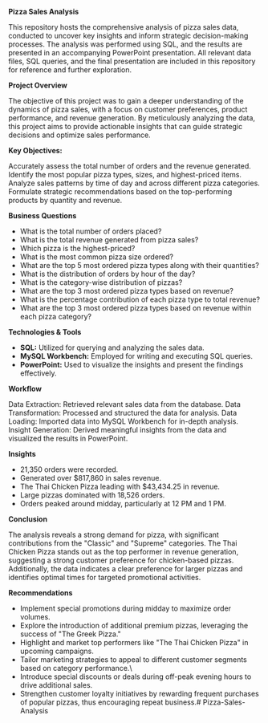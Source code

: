 **Pizza Sales Analysis**

This repository hosts the comprehensive analysis of pizza sales data, conducted to uncover key insights and inform strategic decision-making processes. The analysis was performed using SQL, and the results are presented in an accompanying PowerPoint presentation. All relevant data files, SQL queries, and the final presentation are included in this repository for reference and further exploration.

**Project Overview**

The objective of this project was to gain a deeper understanding of the dynamics of pizza sales, with a focus on customer preferences, product performance, and revenue generation. By meticulously analyzing the data, this project aims to provide actionable insights that can guide strategic decisions and optimize sales performance.

**Key Objectives:**

Accurately assess the total number of orders and the revenue generated.
Identify the most popular pizza types, sizes, and highest-priced items.
Analyze sales patterns by time of day and across different pizza categories.
Formulate strategic recommendations based on the top-performing products by quantity and revenue.

**Business Questions**

* What is the total number of orders placed?
* What is the total revenue generated from pizza sales?
* Which pizza is the highest-priced?
* What is the most common pizza size ordered?
* What are the top 5 most ordered pizza types along with their quantities?
* What is the distribution of orders by hour of the day?
* What is the category-wise distribution of pizzas?
* What are the top 3 most ordered pizza types based on revenue?
* What is the percentage contribution of each pizza type to total revenue?
* What are the top 3 most ordered pizza types based on revenue within each pizza category?

**Technologies & Tools**

* **SQL:** Utilized for querying and analyzing the sales data.
* **MySQL Workbench:** Employed for writing and executing SQL queries.
* **PowerPoint:** Used to visualize the insights and present the findings effectively.

**Workflow**

Data Extraction: Retrieved relevant sales data from the database.
Data Transformation: Processed and structured the data for analysis.
Data Loading: Imported data into MySQL Workbench for in-depth analysis.
Insight Generation: Derived meaningful insights from the data and visualized the results in PowerPoint.

**Insights**

* 21,350 orders were recorded.
* Generated over $817,860 in sales revenue.
* The Thai Chicken Pizza leading with $43,434.25 in revenue.
* Large pizzas dominated with 18,526 orders.
* Orders peaked around midday, particularly at 12 PM and 1 PM.

**Conclusion**

The analysis reveals a strong demand for pizza, with significant contributions from the "Classic" and "Supreme" categories. The Thai Chicken Pizza stands out as the top performer in revenue generation, suggesting a strong customer preference for chicken-based pizzas. Additionally, the data indicates a clear preference for larger pizzas and identifies optimal times for targeted promotional activities.

**Recommendations**

* Implement special promotions during midday to maximize order volumes.
* Explore the introduction of additional premium pizzas, leveraging the success of "The Greek Pizza."
* Highlight and market top performers like "The Thai Chicken Pizza" in upcoming campaigns.
* Tailor marketing strategies to appeal to different customer segments based on category performance.\
* Introduce special discounts or deals during off-peak evening hours to drive additional sales.
* Strengthen customer loyalty initiatives by rewarding frequent purchases of popular pizzas, thus encouraging repeat business.# Pizza-Sales-Analysis
